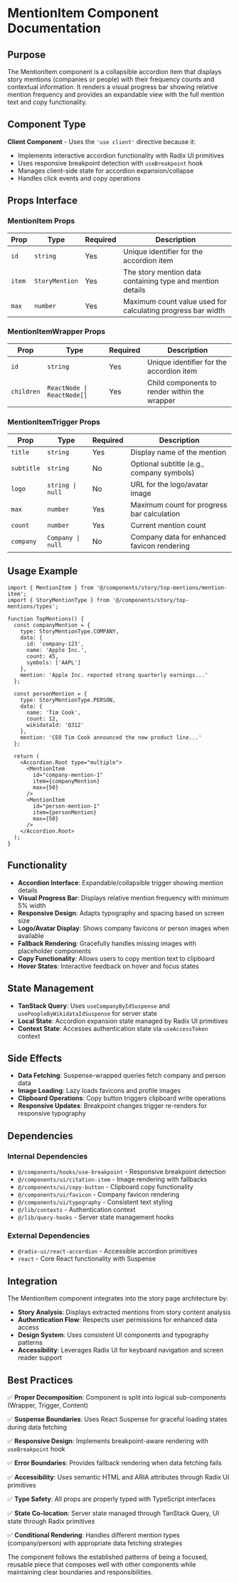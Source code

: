 # MentionItem Component Documentation

## Purpose
The MentionItem component is a collapsible accordion item that displays story mentions (companies or people) with their frequency counts and contextual information. It renders a visual progress bar showing relative mention frequency and provides an expandable view with the full mention text and copy functionality.

## Component Type
**Client Component** - Uses the `'use client'` directive because it:
- Implements interactive accordion functionality with Radix UI primitives
- Uses responsive breakpoint detection with `useBreakpoint` hook
- Manages client-side state for accordion expansion/collapse
- Handles click events and copy operations

## Props Interface

### MentionItem Props
| Prop | Type | Required | Description |
|------|------|----------|-------------|
| `id` | `string` | Yes | Unique identifier for the accordion item |
| `item` | `StoryMention` | Yes | The story mention data containing type and mention details |
| `max` | `number` | Yes | Maximum count value used for calculating progress bar width |

### MentionItemWrapper Props
| Prop | Type | Required | Description |
|------|------|----------|-------------|
| `id` | `string` | Yes | Unique identifier for the accordion item |
| `children` | `ReactNode \| ReactNode[]` | Yes | Child components to render within the wrapper |

### MentionItemTrigger Props
| Prop | Type | Required | Description |
|------|------|----------|-------------|
| `title` | `string` | Yes | Display name of the mention |
| `subtitle` | `string` | No | Optional subtitle (e.g., company symbols) |
| `logo` | `string \| null` | No | URL for the logo/avatar image |
| `max` | `number` | Yes | Maximum count for progress bar calculation |
| `count` | `number` | Yes | Current mention count |
| `company` | `Company \| null` | No | Company data for enhanced favicon rendering |

## Usage Example

```tsx
import { MentionItem } from '@/components/story/top-mentions/mention-item';
import { StoryMentionType } from '@/components/story/top-mentions/types';

function TopMentions() {
  const companyMention = {
    type: StoryMentionType.COMPANY,
    data: {
      id: 'company-123',
      name: 'Apple Inc.',
      count: 45,
      symbols: ['AAPL']
    },
    mention: 'Apple Inc. reported strong quarterly earnings...'
  };

  const personMention = {
    type: StoryMentionType.PERSON,
    data: {
      name: 'Tim Cook',
      count: 12,
      wikidataId: 'Q312'
    },
    mention: 'CEO Tim Cook announced the new product line...'
  };

  return (
    <Accordion.Root type="multiple">
      <MentionItem
        id="company-mention-1"
        item={companyMention}
        max={50}
      />
      <MentionItem
        id="person-mention-1"
        item={personMention}
        max={50}
      />
    </Accordion.Root>
  );
}
```

## Functionality
- **Accordion Interface**: Expandable/collapsible trigger showing mention details
- **Visual Progress Bar**: Displays relative mention frequency with minimum 5% width
- **Responsive Design**: Adapts typography and spacing based on screen size
- **Logo/Avatar Display**: Shows company favicons or person images when available
- **Fallback Rendering**: Gracefully handles missing images with placeholder components
- **Copy Functionality**: Allows users to copy mention text to clipboard
- **Hover States**: Interactive feedback on hover and focus states

## State Management
- **TanStack Query**: Uses `useCompanyByIdSuspense` and `usePeopleByWikidataIdSuspense` for server state
- **Local State**: Accordion expansion state managed by Radix UI primitives
- **Context State**: Accesses authentication state via `useAccessToken` context

## Side Effects
- **Data Fetching**: Suspense-wrapped queries fetch company and person data
- **Image Loading**: Lazy loads favicons and profile images
- **Clipboard Operations**: Copy button triggers clipboard write operations
- **Responsive Updates**: Breakpoint changes trigger re-renders for responsive typography

## Dependencies

### Internal Dependencies
- `@/components/hooks/use-breakpoint` - Responsive breakpoint detection
- `@/components/ui/citation-item` - Image rendering with fallbacks
- `@/components/ui/copy-button` - Clipboard copy functionality
- `@/components/ui/favicon` - Company favicon rendering
- `@/components/ui/typography` - Consistent text styling
- `@/lib/contexts` - Authentication context
- `@/lib/query-hooks` - Server state management hooks

### External Dependencies
- `@radix-ui/react-accordion` - Accessible accordion primitives
- `react` - Core React functionality with Suspense

## Integration
The MentionItem component integrates into the story page architecture by:
- **Story Analysis**: Displays extracted mentions from story content analysis
- **Authentication Flow**: Respects user permissions for enhanced data access
- **Design System**: Uses consistent UI components and typography patterns
- **Accessibility**: Leverages Radix UI for keyboard navigation and screen reader support

## Best Practices
✅ **Proper Decomposition**: Component is split into logical sub-components (Wrapper, Trigger, Content)

✅ **Suspense Boundaries**: Uses React Suspense for graceful loading states during data fetching

✅ **Responsive Design**: Implements breakpoint-aware rendering with `useBreakpoint` hook

✅ **Error Boundaries**: Provides fallback rendering when data fetching fails

✅ **Accessibility**: Uses semantic HTML and ARIA attributes through Radix UI primitives

✅ **Type Safety**: All props are properly typed with TypeScript interfaces

✅ **State Co-location**: Server state managed through TanStack Query, UI state through Radix primitives

✅ **Conditional Rendering**: Handles different mention types (company/person) with appropriate data fetching strategies

The component follows the established patterns of being a focused, reusable piece that composes well with other components while maintaining clear boundaries and responsibilities.